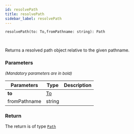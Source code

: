 ```yaml
---
id: resolvePath
title: resolvePath
sidebar_label: resolvePath
---
```


```tsx
resolvePath(to: To,fromPathname: string): Path
```
<br/>

Returns a resolved path object relative to the given pathname.

### Parameters

<font size="2"><i>(Mandatory parameters are in bold)</i></font>

| Parameters | Type | Description |
| --------- | ---- | ----------- |
| **to** | [To](/framework-api/types/To.md) |  |
| fromPathname | string |  |


### Return



The return is of type <code>[Path](/framework-api/interfaces/Path.md)</code>